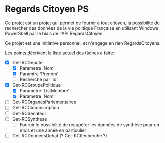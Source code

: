 # Regards Citoyen PS

Ce projet est un projet qui permet de fournir à tout citoyen, la possibilité de rechercher des données de la vie politique Française en utilisant Windows PowerShell par le biais de l'API RegardsCitoyen.

Ce projet est une initiative personnel, et n'engage en rien RegardsCitoyens.

Les points décrivent la liste actuel des tâches à faire:

- [X] Get-RCDepute
    - [X] Parametre 'Nom'
    - [X] Paramtre 'Prenom'
    - [ ] Recherche par 'Id'
- [X] Get-RCGroupePolitique
    - [X] Parametre 'ListMembre'
    - [X] Parametre 'Nom'
- [ ] Get-RCOrganesParlementaires
- [ ] Get-RCCirconscription
- [ ] Get-RCSenateur
- [ ] Get-RCSynthese
    - [ ] Fournir le possibilité de recupérer les données de synthèse pour un mois et une année en particulier
- [ ] Get-RCDonneesDebat (? Get-RCRecherche ?)
